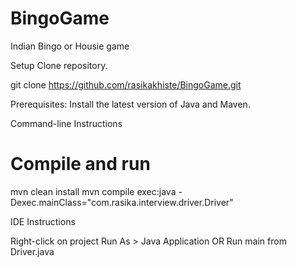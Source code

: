 # BingoGame
Indian Bingo or Housie game 

Setup
Clone repository.

  git clone https://github.com/rasikakhiste/BingoGame.git

Prerequisites:
Install the latest version of Java and Maven.

Command-line Instructions

# Compile and run
mvn clean install
mvn compile exec:java -Dexec.mainClass="com.rasika.interview.driver.Driver"

IDE Instructions

Right-click on project
Run As > Java Application
OR
Run main from Driver.java
